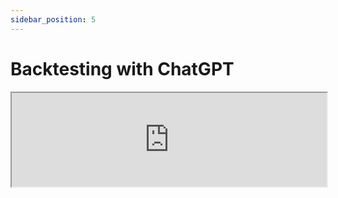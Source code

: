 ```yaml
---
sidebar_position: 5
---
```


# Backtesting with ChatGPT

<center>
    <iframe width="100%" style={{"aspect-ratio": "16 / 9"}} allow="fullscreen;" src="https://www.youtube.com/embed/Gw0puNHW3_Q?rel=0"/>
</center>

